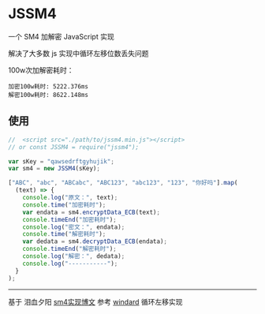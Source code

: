 # JSSM4

一个 SM4 加解密 JavaScript 实现

解决了大多数 js 实现中循环左移位数丢失问题

100w次加解密耗时：
```
加密100w耗时: 5222.376ms
解密100w耗时: 8622.148ms
```

## 使用

``` javascript
//  <script src="./path/to/jssm4.min.js"></script>
// or const JSSM4 = require("jssm4");

var sKey = "qawsedrftgyhujik";
var sm4 = new JSSM4(sKey);

["ABC", "abc", "ABCabc", "ABC123", "abc123", "123", "你好吗"].map(
  (text) => {
    console.log("原文：", text);
    console.time("加密耗时");
    var endata = sm4.encryptData_ECB(text);
    console.timeEnd("加密耗时");
    console.log("密文：", endata);
    console.time("解密耗时");
    var dedata = sm4.decryptData_ECB(endata);
    console.timeEnd("解密耗时");
    console.log("解密：", dedata);
    console.log("-----------");
  }
);
```


---

基于 泪血夕阳 [sm4实现博文](https://blog.csdn.net/qq_38683138/article/details/99609068)
参考 [windard](https://github.com/windard/sm4) 循环左移实现

